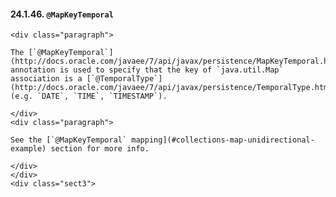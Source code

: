  #### 24.1.46. `@MapKeyTemporal`

    <div class="paragraph">

    The [`@MapKeyTemporal`](http://docs.oracle.com/javaee/7/api/javax/persistence/MapKeyTemporal.html) annotation is used to specify that the key of `java.util.Map` association is a [`@TemporalType`](http://docs.oracle.com/javaee/7/api/javax/persistence/TemporalType.html) (e.g. `DATE`, `TIME`, `TIMESTAMP`).

    </div>
    <div class="paragraph">

    See the [`@MapKeyTemporal` mapping](#collections-map-unidirectional-example) section for more info.

    </div>
    </div>
    <div class="sect3">